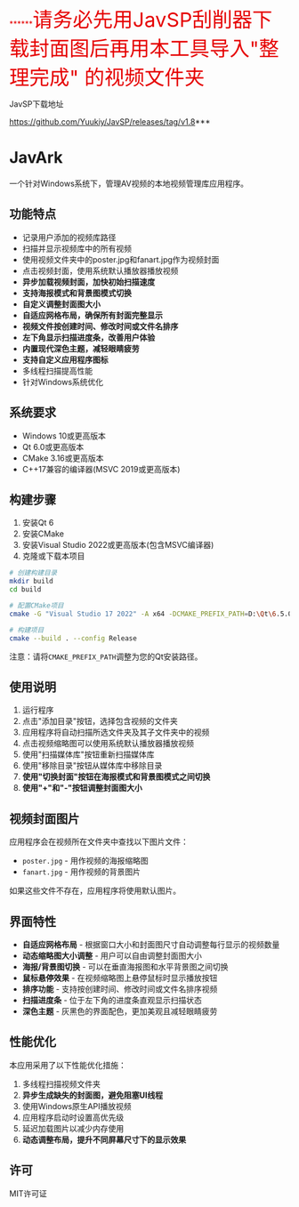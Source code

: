 <span style="font-size:48px;"><span style="font-size:14px;"><span style="color:#e60000;">******<span style="font-size:36px;">请务必先用JavSP刮削器下载封面图后再用本工具导入"整理完成" 的视频文件夹

  JavSP下载地址
  
  https://github.com/Yuukiy/JavSP/releases/tag/v1.8</span>*</span>****</span></span></span>


# JavArk

一个针对Windows系统下，管理AV视频的本地视频管理库应用程序。

## 功能特点

- 记录用户添加的视频库路径
- 扫描并显示视频库中的所有视频
- 使用视频文件夹中的poster.jpg和fanart.jpg作为视频封面
- 点击视频封面，使用系统默认播放器播放视频
- **异步加载视频封面，加快初始扫描速度**
- **支持海报模式和背景图模式切换**
- **自定义调整封面图大小**
- **自适应网格布局，确保所有封面完整显示**
- **视频文件按创建时间、修改时间或文件名排序**
- **左下角显示扫描进度条，改善用户体验**
- **内置现代深色主题，减轻眼睛疲劳**
- **支持自定义应用程序图标**
- 多线程扫描提高性能
- 针对Windows系统优化

## 系统要求

- Windows 10或更高版本
- Qt 6.0或更高版本
- CMake 3.16或更高版本
- C++17兼容的编译器(MSVC 2019或更高版本)

## 构建步骤

1. 安装Qt 6
2. 安装CMake
3. 安装Visual Studio 2022或更高版本(包含MSVC编译器)
4. 克隆或下载本项目

```bash
# 创建构建目录
mkdir build
cd build

# 配置CMake项目
cmake -G "Visual Studio 17 2022" -A x64 -DCMAKE_PREFIX_PATH=D:\Qt\6.5.0\msvc2019_64 ..

# 构建项目
cmake --build . --config Release
```

注意：请将`CMAKE_PREFIX_PATH`调整为您的Qt安装路径。

## 使用说明

1. 运行程序
2. 点击"添加目录"按钮，选择包含视频的文件夹
3. 应用程序将自动扫描所选文件夹及其子文件夹中的视频
4. 点击视频缩略图可以使用系统默认播放器播放视频
5. 使用"扫描媒体库"按钮重新扫描媒体库
6. 使用"移除目录"按钮从媒体库中移除目录
7. **使用"切换封面"按钮在海报模式和背景图模式之间切换**
8. **使用"+"和"-"按钮调整封面图大小**






## 视频封面图片

应用程序会在视频所在文件夹中查找以下图片文件：

- `poster.jpg` - 用作视频的海报缩略图
- `fanart.jpg` - 用作视频的背景图片

如果这些文件不存在，应用程序将使用默认图片。

## 界面特性

- **自适应网格布局** - 根据窗口大小和封面图尺寸自动调整每行显示的视频数量
- **动态缩略图大小调整** - 用户可以自由调整封面图大小
- **海报/背景图切换** - 可以在垂直海报图和水平背景图之间切换
- **鼠标悬停效果** - 在视频缩略图上悬停鼠标时显示播放按钮
- **排序功能** - 支持按创建时间、修改时间或文件名排序视频
- **扫描进度条** - 位于左下角的进度条直观显示扫描状态
- **深色主题** - 灰黑色的界面配色，更加美观且减轻眼睛疲劳

## 性能优化

本应用采用了以下性能优化措施：

1. 多线程扫描视频文件夹
2. **异步生成缺失的封面图，避免阻塞UI线程**
3. 使用Windows原生API播放视频
4. 应用程序启动时设置高优先级
5. 延迟加载图片以减少内存使用
6. **动态调整布局，提升不同屏幕尺寸下的显示效果**



## 许可

MIT许可证 